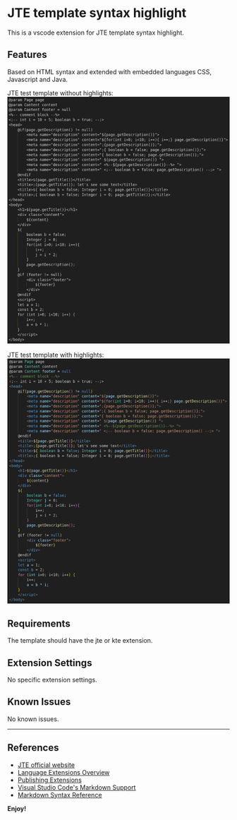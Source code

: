 # JTE template syntax highlight

This is a vscode extension for JTE template syntax highlight.

## Features

Based on HTML syntax and extended with embedded languages CSS, Javascript and Java.

JTE test template without highlights:
![Without highlights](images/without_highlights.png)

JTE test template with highlights:
![With highlights](images/with_highlights.png)

## Requirements

The template should have the jte or kte extension.

## Extension Settings

No specific extension settings.

## Known Issues

No known issues.

-----------------------------------------------------------------------------------------------------------

## References

* [JTE official website](https://jte.gg/)
* [Language Extensions Overview](https://code.visualstudio.com/api/language-extensions/overview)
* [Publishing Extensions](https://code.visualstudio.com/api/working-with-extensions/publishing-extension)
* [Visual Studio Code's Markdown Support](https://code.visualstudio.com/docs/languages/markdown)
* [Markdown Syntax Reference](https://help.github.com/articles/markdown-basics/)

**Enjoy!**
